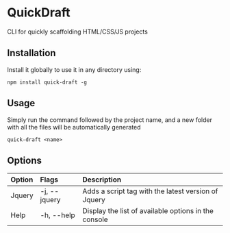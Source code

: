 # QuickDraft
CLI for quickly scaffolding HTML/CSS/JS projects

## Installation
Install it globally to use it in any directory using:

`npm install quick-draft -g`

## Usage

Simply run the command followed by the project name, and a new folder with all the files will be automatically generated

`quick-draft <name>`

## Options
|  Option | Flags  | Description  |
| :------------ | :------------ | :------------ |
| Jquery  | -j, --jquery  | Adds a script tag with the latest version of Jquery  |
| Help  | -h, --help  | Display the list of available options in the console  |
